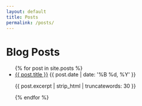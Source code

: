 ```yaml
---
layout: default
title: Posts
permalink: /posts/
---
```


<h1>Blog Posts</h1>

<ul class="post-list">
  {% for post in site.posts %}
  <li>
    <a href="{{ post.url }}">{{ post.title }}</a>
    <span class="post-date">{{ post.date | date: '%B %d, %Y' }}</span>
    <p>{{ post.excerpt | strip_html | truncatewords: 30 }}</p>
  </li>
  {% endfor %}
</ul>
